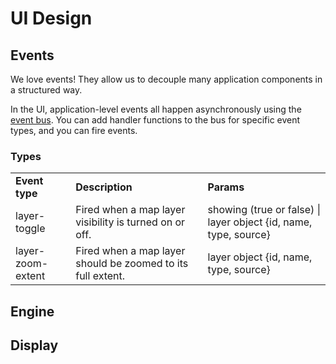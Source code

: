 # UI Design

## Events

We love events! They allow us to decouple many application components in a structured way.

In the UI, application-level events all happen asynchronously using the [event bus](https://github.com/MapofLife/MOL/blob/develop/app/js/mol.bus.js). You can add handler functions to the bus for specific event types, and you can fire events. 

### Types

<table>
<tr>
<td><b>Event type</b></td>
<td><b>Description</b></td>
<td><b>Params</b></td>
</tr>
<tr>
<td>layer-toggle</td>
<td>Fired when a map layer visibility is turned on or off.</td>
<td>showing (true or false) | layer object {id, name, type, source}</td>
</tr>
<tr>
<td>layer-zoom-extent</td>
<td>Fired when a map layer should be zoomed to its full extent.</td>
<td>layer object {id, name, type, source}</td>
</tr></table>

## Engine

## Display
